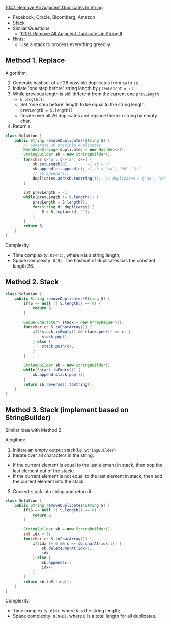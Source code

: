 [1047. Remove All Adjacent Duplicates In String](https://leetcode.com/problems/remove-all-adjacent-duplicates-in-string/)

* Facebook, Oracle, Bloomberg, Amazon
* Stack
* Similar Questions:
    * [1209. Remove All Adjacent Duplicates in String II](https://leetcode.com/problems/remove-all-adjacent-duplicates-in-string-ii/)
* Hints:
    * Use a stack to process everything greedily.
    

## Method 1. Replace
Algorithm:
1. Generate hashset of all 26 possible duplicates from `aa` to `zz`.
2. Initiate 'one step before' string length by `prevLenght = -1`.
3. While previous length is still different from the current one `prevLength != S.length()`.
    * Set 'one step before' length to be equal to the string length `prevLength = S.length()`
    * Iterate over all 26 duplicates and replace them in string by empty char.
4. Return `S`.

```java
class Solution {
    public String removeDuplicates(String S) {
        // Generate 26 possible duplicates
        HashSet<String> duplicates = new HashSet<>();
        StringBuilder sb = new StringBuilder();
        for(char c='a'; c<='z'; c++) {
            sb.setLength(0);        // sb = ""
            sb.append(c).append(c); // sb = "aa", "bb", "cc"
            // sb.append(i);       
            duplicates.add(sb.toString());  // duplicates = {"aa", "bb", "cc", ..., "zz"}
        }
        
        int prevLength = -1;
        while(prevLength != S.length()) {
            prevLength = S.length();
            for(String d: duplicates) {
                S = S.replace(d, "");
            }
        }
        return S;
    }
}
```

Complexity:
* Time complexity: `O(N^2)`, where `N` is a string length;
* Space complexity: `O(N)`. The hashset of duplicates has the constant length 26.


## Method 2. Stack
```java
class Solution {
    public String removeDuplicates(String S) {
        if(S == null || S.length() == 0) {
            return S;
        }
        
        Deque<Character> stack = new ArrayDeque<>();
        for(char c: S.toCharArray()) {
            if(!stack.isEmpty() && stack.peek() == c) {
                stack.pop();
            } else {
                stack.push(c);
            }
        }
        
        StringBuilder sb = new StringBuilder();
        while(!stack.isEmpty()) {
            sb.append(stack.pop());
        }
        return sb.reverse().toString();
    }
}
```

## Method 3. Stack (implement based on StringBuilder)
Similar idea with Method 2

Alogithm:
1. Initiare an empty output stack(i.e. `StringBuilder`)
2. Iterate over all characters in the string:
  * If the current element is equal to the last element in stack, then pop the last element out 
    of the stack;
  * If the current element is not equal to the last element in stack, then add the current 
    element into the stack.
3. Convert stack into string and return it.

```java
class Solution {
    public String removeDuplicates(String S) {
        if(S == null || S.length() == 0) {
            return S;
        }
        
        StringBuilder sb = new StringBuilder();
        int idx = 0;
        for(char c: S.toCharArray()) {
            if(idx != 0 && c == sb.charAt(idx-1)) {
                sb.deleteCharAt(idx-1);
                idx--;
            } else {
                sb.append(c);
                idx++;
            }
        }
        return sb.toString();
    }
}
```

Complexity:
* Time complexity: `O(N)`, where `N` is the string length;
* Space complexity: `O(N-D)`, where `D` is a total length for all duplicates.
